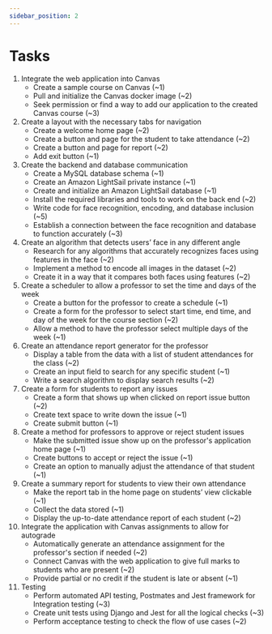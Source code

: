 ```yaml
---
sidebar_position: 2
---
```


# Tasks

1.	Integrate the web application into Canvas
    *	Create a sample course on Canvas (~1)
    *	Pull and initialize the Canvas docker image (~2)
    *	Seek permission or find a way to add our application to the created Canvas course (~3)
2.	Create a layout with the necessary tabs for navigation
    *	Create a welcome home page (~2)
    *	Create a button and page for the student to take attendance (~2)
    *	Create a button and page for report (~2)
    *	Add exit button (~1)
3.	Create the backend and database communication 
    *	Create a MySQL database schema (~1)
    *	Create an Amazon LightSail private instance (~1)
    *	Create and initialize an Amazon LightSail database (~1)
    *	Install the required libraries and tools to work on the back end (~2)
    *	Write code for face recognition, encoding, and database inclusion (~5)
    *	Establish a connection between the face recognition and database to function accurately (~3)
4.	Create an algorithm that detects users’ face in any different angle
    *	Research for any algorithms that accurately recognizes faces using features in the face (~2)
    *	Implement a method to encode all images in the dataset (~2)
    *	Create it in a way that it compares both faces using features (~2)
5. Create a scheduler to allow a professor to set the time and days of the week
   * Create a button for the professor to create a schedule (~1)
   * Create a form for the professor to select start time, end time, and day of the week for the course section (~2)
   * Allow a method to have the professor select multiple days of the week (~1)
6.	Create an attendance report generator for the professor
    *	Display a table from the data with a list of student attendances for the class (~2)
    *	Create an input field to search for any specific student (~1)
    *	Write a search algorithm to display search results (~2)
7.	Create a form for students to report any issues
    *	Create a form that shows up when clicked on report issue button (~2)
    *	Create text space to write down the issue (~1)
    *	Create submit button (~1)
8. Create a method for professors to approve or reject student issues
    *	Make the submitted issue show up on the professor's application home page (~1)
    *	Create buttons to accept or reject the issue (~1)
    *	Create an option to manually adjust the attendance of that student (~1)
9. Create a summary report for students to view their own attendance
    *	Make the report tab in the home page on students’ view clickable (~1)
    *	Collect the data stored (~1)
    *	Display the up-to-date attendance report of each student (~2)
10. Integrate the application with Canvas assignments to allow for autograde
    * Automatically generate an attendance assignment for the professor's section if needed (~2)
    * Connect Canvas with the web application to give full marks to students who are present (~2)
    * Provide partial or no credit if the student is late or absent (~1)
11. Testing
    *	Perform automated API testing, Postmates and Jest framework for Integration testing (~3)
    *	Create unit tests using Django and Jest for all the logical checks (~3)
    *	Perform acceptance testing to check the flow of use cases (~2)
